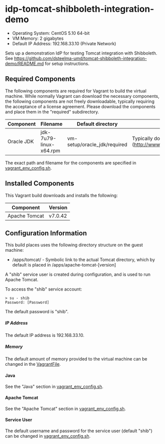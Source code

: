 # idp-tomcat-shibboleth-integration-demo

- Operating System: CentOS 5.10 64-bit
- VM Memory: 2 gigabytes
- Default IP Address: 192.168.33.10 (Private Network)

Sets up a demonstration IdP for testing Tomcat integration with Shibboleth.
See https://github.com/dsteelma-umd/tomcat-shibboleth-integration-demo/README.md for setup instructions.

## Required Components

The following components are required for Vagrant to build the virtual machine.
While normally Vagrant can download the necessary components, the following
components are not freely downloadable, typically requiring the acceptance of
a license agreement. Please download the components and place them in the
"required" subdirectory.

|Component|Filename|Default directory|Notes|
|---------|--------|-----------------|-----|
|Oracle JDK|jdk-7u79-linux-x64.rpm|vm-setup/oracle_jdk/required|Typically downloaded from Oracle (http://www.oracle.com/technetwork/java/javase/downloads/index.html)|

The exact path and filename for the components are specified in
[vagrant_env_config.sh](vagrant_env_config.sh).

## Installed Components
This Vagrant build downloads and installs the following:

|Component|Version|
|---------|-------|
|Apache Tomcat|v7.0.42|

## Configuration Information
This build places uses the following directory structure on the guest machine:

- /apps/tomcat/ - Symbolic link to the actual Tomcat directory, which by default
is placed in /apps/apache-tomcat-[version] 

A "shib" service user is created during configuration, and is used to run
Apache Tomcat.

To access the "shib" service account:

```
> su - shib
Password: [Password]
```
The default password is "shib".

##### IP Address
The default IP address is 192.168.33.10.

##### Memory
The default amount of memory provided to the virtual machine can be changed in
the [VagrantFile](VagrantFile).

#### Java
See the "Java" section in [vagrant_env_config.sh](vagrant_env_config.sh).

#### Apache Tomcat
See the "Apache Tomcat" section in
[vagrant_env_config.sh](vagrant_env_config.sh).

#### Service User
The default username and password for the service user (default "shib") can be
changed in [vagrant_env_config.sh](vagrant_env_config.sh).
